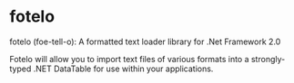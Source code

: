 fotelo
======

fotelo (foe-tell-o): A formatted text loader library for .Net Framework 2.0

Fotelo will allow you to import text files of various formats into a strongly-typed .NET DataTable for use within your applications.
